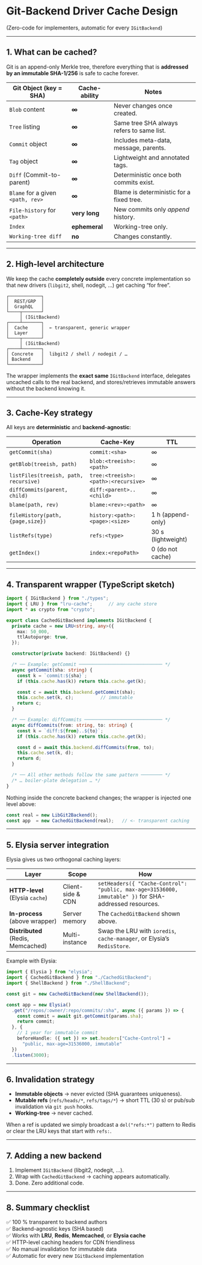 # Git-Backend Driver Cache Design  
(Zero-code for implementers, automatic for every `IGitBackend`)

---

## 1.  What can be cached?

Git is an append-only Merkle tree, therefore everything that is **addressed by an
immutable SHA-1/256** is safe to cache forever.

| Git Object (key = SHA) | Cache-ability | Notes |
|------------------------|---------------|-------|
| `Blob` content         | **∞**         | Never changes once created. |
| `Tree` listing         | **∞**         | Same tree SHA always refers to same list. |
| `Commit` object        | **∞**         | Includes meta-data, message, parents. |
| `Tag` object           | **∞**         | Lightweight and annotated tags. |
| `Diff` (Commit-to-parent) | **∞**      | Deterministic once both commits exist. |
| `Blame` for a given `<path, rev>` | **∞** | Blame is deterministic for a fixed tree. |
| `File-history` for `<path>` | **very long** | New commits only *append* history. |
| `Index`                | **ephemeral** | Working-tree only. |
| `Working-tree diff`    | **no**        | Changes constantly. |

---

## 2.  High-level architecture

We keep the cache **completely outside** every concrete implementation so that
new drivers (`libgit2`, shell, nodegit, …) get caching “for free”.

```text
┌────────────┐
│  REST/GRP  │
│  GraphQL   │
└────┬───────┘
     │ (IGitBackend)
┌────┴───────┐
│  Cache     │  ← transparent, generic wrapper
│  Layer     │
└────┬───────┘
     │ (IGitBackend)
┌────┴───────┐
│ Concrete   │  libgit2 / shell / nodegit / …
│ Backend    │
└────────────┘
```

The wrapper implements the **exact same** `IGitBackend` interface, delegates
uncached calls to the real backend, and stores/retrieves immutable answers
without the backend knowing it.

---

## 3.  Cache-Key strategy

All keys are **deterministic** and **backend-agnostic**:

| Operation | Cache-Key | TTL |
|-----------|-----------|-----|
| `getCommit(sha)` | `commit:<sha>` | ∞ |
| `getBlob(treeish, path)` | `blob:<treeish>:<path>` | ∞ |
| `listFiles(treeish, path, recursive)` | `tree:<treeish>:<path>:<recursive>` | ∞ |
| `diffCommits(parent, child)` | `diff:<parent>..<child>` | ∞ |
| `blame(path, rev)` | `blame:<rev>:<path>` | ∞ |
| `fileHistory(path, {page,size})` | `history:<path>:<page>:<size>` | 1 h (append-only) |
| `listRefs(type)` | `refs:<type>` | 30 s (lightweight) |
| `getIndex()` | `index:<repoPath>` | 0 (do not cache) |

---

## 4.  Transparent wrapper (TypeScript sketch)

```ts
import { IGitBackend } from "./types";
import { LRU } from "lru-cache";      // any cache store
import * as crypto from "crypto";

export class CachedGitBackend implements IGitBackend {
  private cache = new LRU<string, any>({
    max: 50_000,
    ttlAutopurge: true,
  });

  constructor(private backend: IGitBackend) {}

  /* ── Example: getCommit ─────────────────────────────── */
  async getCommit(sha: string) {
    const k = `commit:${sha}`;
    if (this.cache.has(k)) return this.cache.get(k);

    const c = await this.backend.getCommit(sha);
    this.cache.set(k, c);          // immutable
    return c;
  }

  /* ── Example: diffCommits ───────────────────────────── */
  async diffCommits(from: string, to: string) {
    const k = `diff:${from}..${to}`;
    if (this.cache.has(k)) return this.cache.get(k);

    const d = await this.backend.diffCommits(from, to);
    this.cache.set(k, d);
    return d;
  }

  /* ── All other methods follow the same pattern ──────── */
  /* … boiler-plate delegation … */
}
```

Nothing inside the concrete backend changes; the wrapper is injected one level
above:

```ts
const real = new LibGit2Backend();
const app  = new CachedGitBackend(real);   // <- transparent caching
```

---

## 5.  Elysia server integration

Elysia gives us two orthogonal caching layers:

| Layer | Scope | How |
|-------|-------|-----|
| **HTTP-level** (Elysia `cache`) | Client-side & CDN | `setHeaders({ "Cache-Control": "public, max-age=31536000, immutable" })` for SHA-addressed resources. |
| **In-process** (above wrapper) | Server memory | The `CachedGitBackend` shown above. |
| **Distributed** (Redis, Memcached) | Multi-instance | Swap the LRU with `ioredis`, `cache-manager`, or Elysia’s `RedisStore`. |

Example with Elysia:

```ts
import { Elysia } from "elysia";
import { CachedGitBackend } from "./CachedGitBackend";
import { ShellBackend } from "./ShellBackend";

const git = new CachedGitBackend(new ShellBackend());

const app = new Elysia()
  .get("/repos/:owner/:repo/commits/:sha", async ({ params }) => {
    const commit = await git.getCommit(params.sha);
    return commit;
  }, {
    // 1 year for immutable commit
    beforeHandle: ({ set }) => set.headers["Cache-Control"] =
      "public, max-age=31536000, immutable"
  })
  .listen(3000);
```

---

## 6.  Invalidation strategy

* **Immutable objects** → never evicted (SHA guarantees uniqueness).  
* **Mutable refs** (`refs/heads/*`, `refs/tags/*`) → short TTL (30 s) or
  pub/sub invalidation via `git push` hooks.  
* **Working-tree** → never cached.

When a ref is updated we simply broadcast a `del("refs:*")` pattern to Redis or
clear the LRU keys that start with `refs:`.

---

## 7.  Adding a new backend

1. Implement `IGitBackend` (libgit2, nodegit, …).  
2. Wrap with `CachedGitBackend` → caching appears automatically.  
3. Done. Zero additional code.

---

## 8.  Summary checklist

✅ 100 % transparent to backend authors  
✅ Backend-agnostic keys (SHA based)  
✅ Works with **LRU**, **Redis**, **Memcached**, or **Elysia cache**  
✅ HTTP-level caching headers for CDN friendliness  
✅ No manual invalidation for immutable data  
✅ Automatic for every new `IGitBackend` implementation